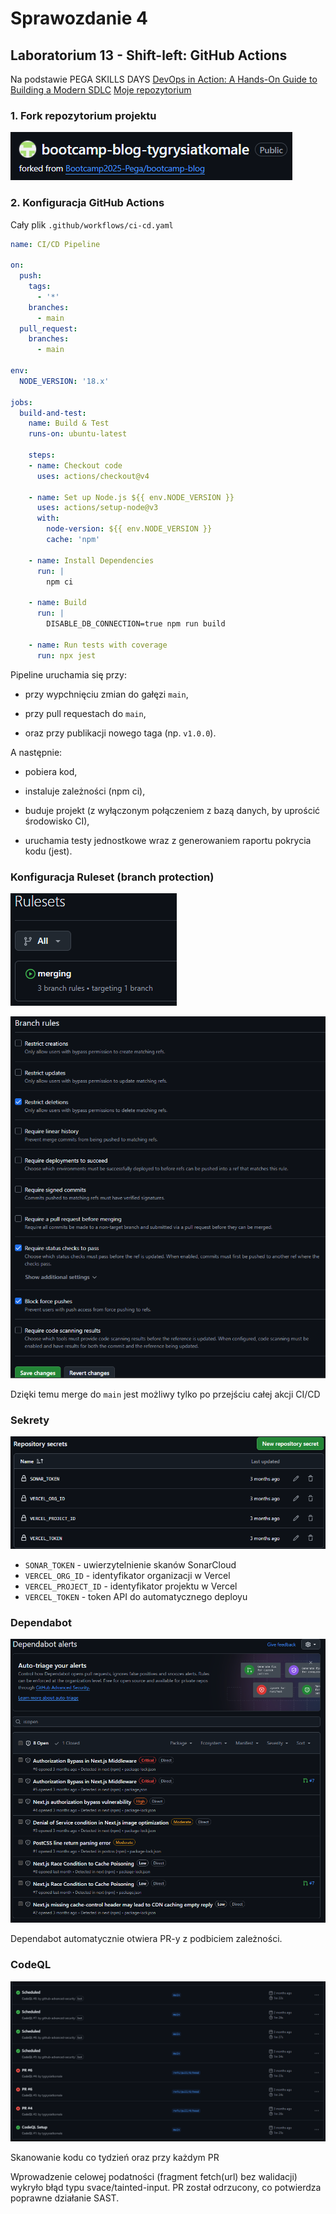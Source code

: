 # Sprawozdanie 4
## Laboratorium 13 - Shift-left: GitHub Actions

Na podstawie PEGA SKILLS DAYS [DevOps in Action: A Hands-On Guide to Building a Modern SDLC](https://github.com/Bootcamp2025-Pega/instructions)
[Moje repozytorium](https://github.com/tygrysiatkomale/bootcamp-blog-tygrysiatkomale)

### 1. Fork repozytorium projektu
![](/ITE/GCL07/JS415943/Sprawozdanie4/Lab13/1.1-fork.png)

### 2. Konfiguracja GitHub Actions 

Cały plik `.github/workflows/ci-cd.yaml`

```yaml
name: CI/CD Pipeline

on:
  push:
    tags:
      - '*'
    branches:
      - main
  pull_request:
    branches:
      - main

env:
  NODE_VERSION: '18.x'

jobs:
  build-and-test:
    name: Build & Test
    runs-on: ubuntu-latest

    steps:
    - name: Checkout code
      uses: actions/checkout@v4

    - name: Set up Node.js ${{ env.NODE_VERSION }}
      uses: actions/setup-node@v3
      with:
        node-version: ${{ env.NODE_VERSION }}
        cache: 'npm'

    - name: Install Dependencies
      run: |
        npm ci

    - name: Build
      run: |
        DISABLE_DB_CONNECTION=true npm run build

    - name: Run tests with coverage
      run: npx jest
```
Pipeline uruchamia się przy:
- przy wypchnięciu zmian do gałęzi `main`,

- przy pull requestach do `main`,

- oraz przy publikacji nowego taga (np. `v1.0.0`).

A następnie:

- pobiera kod,

- instaluje zależności (npm ci),

- buduje projekt (z wyłączonym połączeniem z bazą danych, by uprościć środowisko CI),

- uruchamia testy jednostkowe wraz z generowaniem raportu pokrycia kodu (jest).

### Konfiguracja Ruleset (branch protection)

![](/ITE/GCL07/JS415943/Sprawozdanie4/Lab13/3.0-ruleset.png)

![](/ITE/GCL07/JS415943/Sprawozdanie4/Lab13/3.1-ruleset.png)

Dzięki temu merge do `main` jest możliwy tylko po przejściu całej akcji CI/CD

### Sekrety

![](/ITE/GCL07/JS415943/Sprawozdanie4/Lab13/4.0-secrets.png)

- `SONAR_TOKEN`	- uwierzytelnienie skanów SonarCloud
- `VERCEL_ORG_ID` - identyfikator organizacji w Vercel
- `VERCEL_PROJECT_ID` - identyfikator projektu w Vercel
- `VERCEL_TOKEN` - token API do automatycznego deployu


### Dependabot

![](/ITE/GCL07/JS415943/Sprawozdanie4/Lab13/5.0-dependabot.png)

Dependabot automatycznie otwiera PR-y z podbiciem zależności.

### CodeQL

![](/ITE/GCL07/JS415943/Sprawozdanie4/Lab13/6.0-codeql.png)

Skanowanie kodu co tydzień oraz przy każdym PR

Wprowadzenie celowej podatności (fragment fetch(url) bez walidacji) wykryło błąd typu svace/tainted-input. PR został odrzucony, co potwierdza poprawne działanie SAST.


